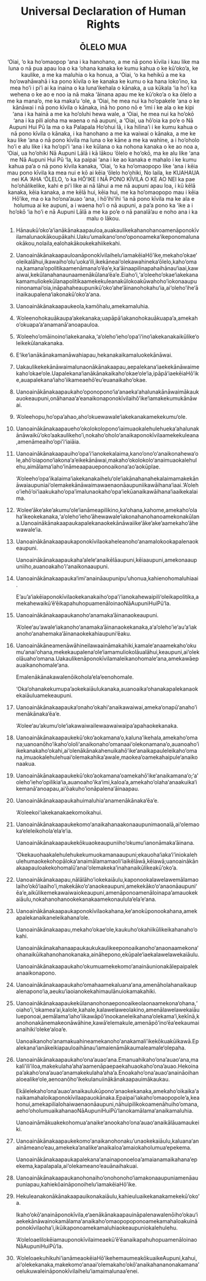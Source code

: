 <h1 align='center'>Universal Declaration of Human Rights</h1>
<h2 align='center'>ŌLELO MUA</h2>
<p align='center'>‘Oiai, ‘o ka ho’omaopop ‘ana i ka hanohano, a me nā pono kīvila i kau like ma luna o nā pua apau loa o ka ‘ohana kanaka ke kumu kahua o ke kū’oko’a, ke kaulike, a me ka maluhia o ka honua, a
‘Oiai, ‘o ka hehikū a me ka ho’owahāwahā i ka pono kīvila o ke kanaka ke kumu o ka hana loko’ino, ka mea ho’i i pi’i ai ka inaina o ka luna’ikehala o kānaka, a ua kūkala ‘ia ho’i ka wehena o ke ao e noo ia nā maka ‘āinana apau me ke kū’oko’a o ka ōlelo a me ka mana’o, me ka maka’u ‘ole, a
‘Oiai, he mea nui ka ho’opakele ‘ana o ke kānāwai i nā pono kīvila o kānaka, inā ho pono nō e ‘imi i ke ala o ke kipi ‘ana i ka hainā a me ka ho’oluhi hewa wale, a
‘Oiai, he mea nui ka ho’okō ‘ana i ka pili aloha ma waena o nā aupuni, a
‘Oiai, ua hō’oia ka po’e o Nā Aupuni Hui Pū la ma o ka Palapala Ho’ohui lā, i ka hilina’i i ke kumu kahua o nā pono kīvila o kānaka, i ka hanohano a me ka waiwai o kānaka, a me ke kau like ‘ana o nā pono kīvila ma luna o ke kāne a me ka wahine, a i ho’oholo ho’i e alu like i ka ho’opi’i ‘ana i ke kūlana o ka nohona kanaka o ke ao noa a,
‘Oiai, ua ho’ohiki Nā Aupuni Lālā i kā lākou ‘ōlelo e ho’okō, ma ke alu like ‘ana me Nā Aupuni Hui Pū ‘Ia, ka paipai ‘ana i ke ao kanaka e mahalo i ke kumu kahua pa’a o nā pono kīvila kanaka,
‘Oiai, ‘o ka ho’omaopopo like ‘ana i kēia mau pono kīvila ka mea nui e kō ai kēia ‘ōlelo ho’ohiki,
No laila, ke KUAHAUA nei KA ‘AHA ‘ŌLELO, ‘o ka HŌ’IKE I NĀ PONO KĪVILA O KE AO NEI ka pae ho’ohālikelike, kahi e pi’i like ai nā lāhui a me nā aupuni apau loa, i kū kēlā kanaka, kēia kanaka, a me kēlā hui, kēia hui, me ka ho’omaopopo mau i kēia Hō’ike, ma o ka ho’ona’auao ‘ana, i hō’ihi’ihi ‘ia nā pono kīvila ma ke ala e holumua ai ke aupuni, a i waena ho’i o nā aupuni, a pa’a pono ka ‘ike a i ho’okō ‘ia ho’i e nā Aupuni Lālā a me ka po’e o nā panalā’au e noho ana i ka malu o lākou.</p>
<ol>
  <li>
    <p>Hānaukū’oko’a‘ianākānakaapauloa,auakaulikekahanohanoamenāponokīvilamalunaokākoupākahi.Uaku’umaikano’ono’oponoameka‘ikeponomalunaokākou,nolaila,ealohakākoukekahiikekahi.</p>
  </li>
  <li>
    <p>Uanoainākānakaapauloanāponokīvilaihelu‘iamakēiaHō’ike,mekaho’okae‘oleikalāhui,ikawaiho’olu’uoka‘ili,ikekāneai‘olekawahineka‘ōlelo,kaho’omana,kamana’opolitikaamenāmana’o‘ēa’e,ka‘āinaapilinapahaihānau‘iaai,kawaiwai,kekūlanahanaunaamenākūlana‘ēa’e.Eiaho’i,‘a’oleeho’okae‘iakekanakamamuliokekūlanapolitikaamekekuleanakūlokoakūwahoho’iokonaaupuninonamai‘oia,ināpahaheaupunikū’oko’ahe‘āinanohokahu‘ia,ai‘oleho’ihe‘āinaikaupalena‘iakonakū’oko’a‘ana.</p>
  </li>
  <li>
    <p>Uanoainākānakaapaukeola,kamōhalu,amekamaluhia.</p>
  </li>
  <li>
    <p>‘A’oleenohokauākaupa’akekanaka;uapāpā‘iakanohokauākuapa’a,amekaho’okuapa’a‘anamanā‘anoapauloa.</p>
  </li>
  <li>
    <p>‘A’oleeho’omāinoino‘iakekanaka,‘a’oleho’ieho’opa’i‘ino‘iakekanakaikūlike‘oleikekūlanakanaka.</p>
  </li>
  <li>
    <p>E‘ike‘ianākānakamanāwahiapau,hekanakaikamaluokekānāwai.</p>
  </li>
  <li>
    <p>Uakaulikekekānāwaimalunaonākānakaapau,aepalekana‘iaekekānāwaimekaho’okae‘ole.Uapalekana‘ianākānakaikaho’okae‘ole‘ia,ipāpā‘iaekēiaHō’ike,auapalekana‘iaho’iikameaehō’eu’euanaikaho’okae.</p>
  </li>
  <li>
    <p>Uanoainākānakaapaukaho’oponopono‘ia‘anaeka‘ahalunakānāwaimākaukauokeaupuni,onāhanaa‘a’eanaikonaponokīvilaihō’ike‘iamakekumukānāwai.</p>
  </li>
  <li>
    <p>‘A’oleehopu,ho’opa’ahao,aho’okuewawale‘iakekanakamekekumu‘ole.</p>
  </li>
  <li>
    <p>Uanoainākānakaapaueho’okolokolopono‘iaimuaokalehulehueka‘ahalunakānāwaikū’oko’aakaulikeho’i,nokaho’oholo‘anaikaponokīvilaamekekuleana,amenāmeaiho’opi’i‘iaiāia.</p>
  </li>
  <li>
    <p>Uanoainākānakaapauiho’opa’i‘ianokekalaima,kano’ono’o‘anaikonahewa‘ole,ahō’oiapono‘iakona‘a’eikekānāwai,makaho’okolokolo‘anaimuaokalehulehu,aimālama‘iaho’ināmeaapaueponoaikona‘ao’aokūplae.</p>
    <p>‘A’oleeho’opa’ikalaima‘iakekanakaihelu‘ole‘iakānahanahekalaimamakekānāwaiaupuniai‘olemakekānāwaimawaenaonāaupuniikawāihana‘iaai.‘A’oleho’iehō’oi‘iaakukaho’opa’imalunaokaho’opa’iekūanaikawāihana‘iaaikekalaima.</p>
  </li>
  <li>
    <p>‘A‘olee‘āke’ake’akumu‘ole‘ianāmeapilikino,ka‘ohana,kahome,amekaho’olaha‘ikeokekanaka,‘a’oleho’ieho’āhewawale‘iakonahanohanoamekonakūlana.Uanoainākānakaapaukapalekanaokekānāwaiike‘āke’ake’aamekaho’āhewawale‘ia.</p>
  </li>
  <li>
    <p>Uanoainākānakaapaukaponokīvilaokaheleanoho‘anamalokookapalenaokeaupuni.</p>
    <p>Uanoainākānakaapaukaha’alele‘anaikēlāaupuni,kēiaaupuni,amekonaaupuniiho,auanoakaho’i‘anaikonaaupuni.</p>
  </li>
  <li>
    <p>Uanoainākānakaapauka‘imi‘anaināaupunipu’uhonua,kahienohomaluhiaai.</p>
    <p>E’au’a‘iakēiaponokīvilaokekanakaiho’opa’i‘ianokahewaipili‘oleikapolitika,amekahewaikū’ē‘ēikapahuhopuamenāloinaoNāAupuniHuiPū‘Ia.</p>
  </li>
  <li>
    <p>Uanoainākānakaapaukanoho‘anamaka’āinanaokeaupuni.</p>
    <p>‘A’olee‘au’awale‘iakanoho‘anamaka’āinanaokekanaka,a‘a’oleho’ie‘au’a‘iakanoho‘anahemaka’āinanaokekahiaupuni‘ēaku.</p>
  </li>
  <li>
    <p>Uanoainākāneamenāwāhineilawaaināmakahiki,kamale‘anaamekaho’okumu‘anai‘ohana,mekekaupalena‘ole‘iamamuliokolāualāhui,keaupuni,ai‘olekolāuaho’omana.Uakaulikenāponokīvilamaleikanohomale‘ana,amekawāepauaikanohomale‘ana.</p>
    <p>Emalenākānakawalenōikohola’ela’eenohomale.</p>
    <p>‘Oka‘ohanakekumupa’aokekaiāulukanaka,auanoaika‘ohanakapalekanaokekaiāuluamekeaupuni.</p>
  </li>
  <li>
    <p>Uanoainākānakaapauka‘onaho’okahi‘anaikawaiwai,ameka‘onapū‘anaho’imenākānaka‘ēa’e.</p>
    <p>‘A‘olee‘au’akumu‘ole‘iakawaiwailewaawaiwaipa’apahaokekanaka.</p>
  </li>
  <li>
    <p>Uanoainākānakaapaukekū’oko’aokamana’o,kaluna’ikehala,amekaho’omana;uanoanōho’ikaho’ololi‘anaikonaho’omanaai‘olekonamana’o,auanoaho’iikekanakaho’okahi,ai‘olenākānakahenuikahō’ike‘anaikapauleleikaho’omana,imuaokalehulehuai‘olemakahika’awale,maokea’oamekahaipule‘anaikonaakua.</p>
  </li>
  <li>
    <p>Uanoainākānakaapaukekū’oko’aokamana’oamekahō’ike‘anaikamana’o;‘a’oleho’ieho’opilikia‘ia,auanoaho’ika‘imi,kaloa’a,amekaho’olaha‘anaakuika‘ikemanā‘anoapau,ai‘ōakuho’ionāpalena‘āinaapau.</p>
  </li>
  <li>
    <p>Uanoainākānakaapaukahuimaluhia‘anamenākānaka‘ēa’e.</p>
    <p>‘A’oleekoi‘iakekanakaekomoikahui.</p>
  </li>
  <li>
    <p>Uanoainākānakaapaukekomo‘anaikahanaakonaaupunimaonalā,ai‘olemaoka‘eleleikohola’ela’e‘ia.</p>
    <p>Uanoainākānakaapaukekōkuaokeaupuniiho’okumu‘ianonāmaka’āinana.</p>
    <p>‘Okekauohaakalehulehukekumuokamanaaupuni;ekauoha‘iaka‘i’iniokalehulehumaokekohopāloka‘anaimālamamaoli‘iaikēlāwā,kēiawā;uanoainākānakaapauloakekohomalū‘anai‘olemakeka’inahanaikūlikeakū’oko’a.</p>
  </li>
  <li>
    <p>Uanoainākānakaapau,nālālāho’iokekaiāulu,kaponookalawelawemālamaolaiho’okō‘iaaiho’i,makekāko’o‘anaokeaupuni,amekekāko’o‘anaonāaupuni‘ēa’e,aikūlikemekawaiwaiokeaupuni,amenāponoamenāloinapa’amauokekaiāulu,nokahanohanookekanakaamekonaulula’ela’e‘ana.</p>
  </li>
  <li>
    <p>Uanoainākānakaapaukaponokīvilaokahana,ke‘anokūponookahana,amekapalekanaikaneleikahana‘ole.</p>
    <p>Uanoainākānakaapau,mekaho’okae‘ole,kaukuho’okahiikūlikeikahanaho’okahi.</p>
    <p>Uanoainākānakahanaapaukaukukaulikeeponoaikanoho‘anaonaamekona‘ohanaikūikahanohanokanaka,aināhepono,ekūpale‘iaekalawelawekaiāulu.</p>
    <p>Uanoainākānakaapaukaho’okumuamekekomo‘anaināunionakālepaipalekanaaikonapono.</p>
  </li>
  <li>
    <p>Uanoainākānakaapaukaho’omahaamekaluana‘ana,amenāholahanaikaupalenapono‘ia,aeuku‘iaoianokekahimaulānuiokamakahiki.</p>
  </li>
  <li>
    <p>Uanoainākānakaapaukekūlananohonaeponoaikeolaonaamekona‘ohana,‘oiaho’i,‘okamea‘ai,kalole,kahale,kalawelaweolakino,amenālawelawekaiāulueponoai,aemālama‘iaho’iikawāpō’inookaneleikahana‘olekama’i,kekīnā,kanohonakānemakeonāwāhine,kawā‘elemakule,amenāpō’ino‘ēa’eekaumaianaihiki‘oleke‘aloa’e.</p>
    <p>Uanoaikanoho‘anamakuahineamekanoho‘anakamali’ikekōkuakūikawā.Epalekana‘ianākeikiapauloaihānau‘iamaienāmākaumaleamale‘olepaha.</p>
  </li>
  <li>
    <p>Uanoainākānakaapaukaho’ona’auao‘ana.Emanuahikaho’ona’auao‘ana,makali’ili’iloa,makekulaha’aha’aamenāpaepaekahuaokaho’ona’auao.Hekoinapa’akaho’ona’auao‘anamakekulaha’aha’a.Enoakaho’ona’auao‘anaināoihanaloealike‘ole,aenoanōho’ikekulanuiinākānakaapauimākaukau.</p>
    <p>Ekālelekaho’ona’auao‘anaikaulukūpono‘anaokekanaka,amekaho’oikaika‘anaikamahaloikaponokīvilaapauokānaka.Epaipai‘iakaho’omaopopole’a,keahonui,amekapilialohaiwaenaonāaupuni,nāhuipilikokoamenāhuiho’omana,aeho’oholumuaikahanaoNāAupuniHuiPū‘Ianokamālama‘anaikamaluhia.</p>
    <p>Uanoaināmākuakekohomua‘anaike‘anookaho’ona’auao‘anaikālāuamaukeiki.</p>
  </li>
  <li>
    <p>Uanoainākānakaapaukekomo‘anaikanohonaku’unaokekaiāulu,kaluana‘anaināmeano’eau,amekeka’analike‘anaikaloa’amaiokaholumua‘epekema.</p>
    <p>Uanoainākānakaapaukapalekana‘anainaponoeloa’amaianamaikahana‘epekema,kapalapala,ai‘olekameano’eauānaihakuai.</p>
  </li>
  <li>
    <p>Uanoainākānakaapaukanohonaiho’onohonoho‘iamakonaaupuniamenāaupuniapau,kahiekōaināponoihelu‘iamakēiaHō’ike.</p>
  </li>
  <li>
    <p>Hekuleanakonākānakaapauikonakaiāulu,kahieuluaikekanakamekekū’oko’a.</p>
    <p>Ikaho’okō‘anaināponokīvila,e‘aenākānakaapauināpalenawalenōiho’okau‘iaekekānāwainokamālama‘anaikaho’omaopopoponoamekamahaloakuināponokīvilaoha’i,ikūikaponoamekamaluhiaokeaupuniokalehulehu.</p>
    <p>‘A‘oleloaelilokēiamauponokīvilaimeaekū’ē’ēanaikapahuhopuamenāloinaoNāAupuniHuiPū‘Ia.</p>
  </li>
  <li>
    <p>‘A’oleloaekuhikuhi‘ianāmeaokēiaHō’ikehemaumeakōkuaikeAupuni,kahui,ai‘olekekanaka,makekomo‘anaai‘olemakaho’okō‘anaikahananonakamana’oelukuwaleināponokīvilaihelu‘iamaimalunaa’enei.</p>
  </li>
</ol>